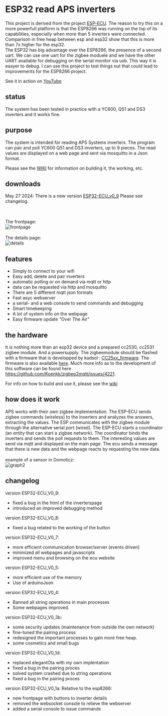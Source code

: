 # ESP32 read APS inverters
This project is derived from the project [ESP-ECU](https://github.com/patience4711/read-APSystems-YC600-QS1-DS3). The reason to try this on a more powerfull platform is that the ESP8266 was running on the top of its capabilities,
especially when more than 5 inverters were connected. Comparison in free heap between esp and esp32 show that this is more than 7x higher for the esp32.<br>
The ESP32 has big advantage over the ESP8266, the presence of a second uart. We can use one uart for the zigbee moduele and we have the other UART available for debugging on the serial monitor via usb. This way it is easyer to debug. I can use this project to test things out that could lead to improvements for the ESP8266 project.

See it in action on [YouTube](https://youtu.be/WKFVQ6d8KhQ)

## status ##
The system has been tested in practice with a YC600, QS1 and DS3 inverters and it works fine. 

## purpose ##
The system is intended for reading APS Systems inverters. The program can pair and poll YC600 QS1 and DS3 inverters, up to 9 pieces. The read values are displayed on a web page and sent via mosquitto in a Json format.

Please see the <a href='https://github.com/patience4711/ESP32-read-APS-inverters/wiki'>WIKI</a> for information on building it, the working, etc. 

## downloads
May 27 2024: There is a new version [ESP32-ECU_v0_9](https://github.com/patience4711/ESP32-read-APS-inverters/blob/main/ESP32-ECU_v0-9.bin) Please see changelog.

<br><br>
The frontpage:<br>
![frontpage](https://user-images.githubusercontent.com/12282915/229239150-05f6d29d-7620-4363-94fc-787b09d11fad.jpg)
<br><br>The details page:<br>
![details](https://user-images.githubusercontent.com/12282915/229239148-fc0c345e-5291-49b7-a36c-70f452333a61.jpg)

## features
- Simply to connect to your wifi
- Easy add, delete and pair inverters
- automatic polling or on demand via mqtt or http
- data can be requested via http and mosquitto
- There are 5 different mqtt json formats
- Fast asyc webserver
- a serial- and a web console to send commands and debugging
- Smart timekeeping
- A lot of system info on the webpage
- Easy firmware update "Over The Air"

## the hardware
It is nothing more than an esp32 device and a prepared cc2530, cc2531 zigbee module. And a powersupply.
The zigbeemodule should be flashed with a firmware that is developped by kadsol : [CC25xx_firmware](https://github.com/Koenkk/zigbee2mqtt/files/10193677/discord-09-12-2022.zip). The firmware is also available [here](https://github.com/patience4711/read-APSystems-YC600-QS1-DS3/blob/main/cc25xx_firmware.zip). Much more info as to the development of this software can be found here https://github.com/Koenkk/zigbee2mqtt/issues/4221.

For info on how to build and use it, please see the [wiki](https://github.com/patience4711/ESP32-read-APS-inverters/wiki)

## how does it work
APS works with their own zigbee implementation. The ESP-ECU sends zigbee commands (wireless) to the inverters and analyzes the answers, extracting the values. 
The ESP communicates with the zigbee module through the alternative serial port (wired).
The ESP-ECU starts a coordinator (an entity that can start a zigbee network). The coordinator binds the inverters and sends the poll requests to them.
The interesting values are send via mqtt and displayed on the main page. The ecu sends a message that there is new data and the webpage reacts by requesting
the new data.
<br><br> example of a sensor in Domoticz:<br>
![graph2](https://user-images.githubusercontent.com/12282915/139062602-71e92216-9703-4fc4-acc6-fabf544c4ffd.jpg)

## changelog ##
version ESP32-ECU_V0_9:
* fixed a bug in the html of the inverterspage
* introduced an improved debugging method

version ESP32-ECU_V0_8:
* fixed a bug related to the working of the button
  
version ESP32-ECU_V0_7:
* more efficient communication browser/server (events driven)
* minimized all webpages and javascripts
* improved menu and browsing on the ecu website
  
version ESP32-ECU_V0_5:
* more efficient use of the memory
* Use of arduinoJson
  
version ESP32-ECU_V0_4:
* Banned all string operations in main processes
* Some webpages improved.

version ESP32-ECU_V0_3b:
* some security updates (maintenance from outside the own network)
* fine-tuned the pairing process
* redesigned the important processes to gain more free heap.
* some cosmetics and small bugs

version ESP32-ECU_V0_1d:
* replaced elegantOta with my own implentation
* fixed a bug in the pairing proces
* solved system crashed due to string operations
* fixed a bug in the pairing proces

version ESP32-ECU_V0_1a:
Relative to the esp8266:
* new frontpage with buttons to inverter details 
* removed the websocket console to relieve the webserver
* added a serial console to issue commands
